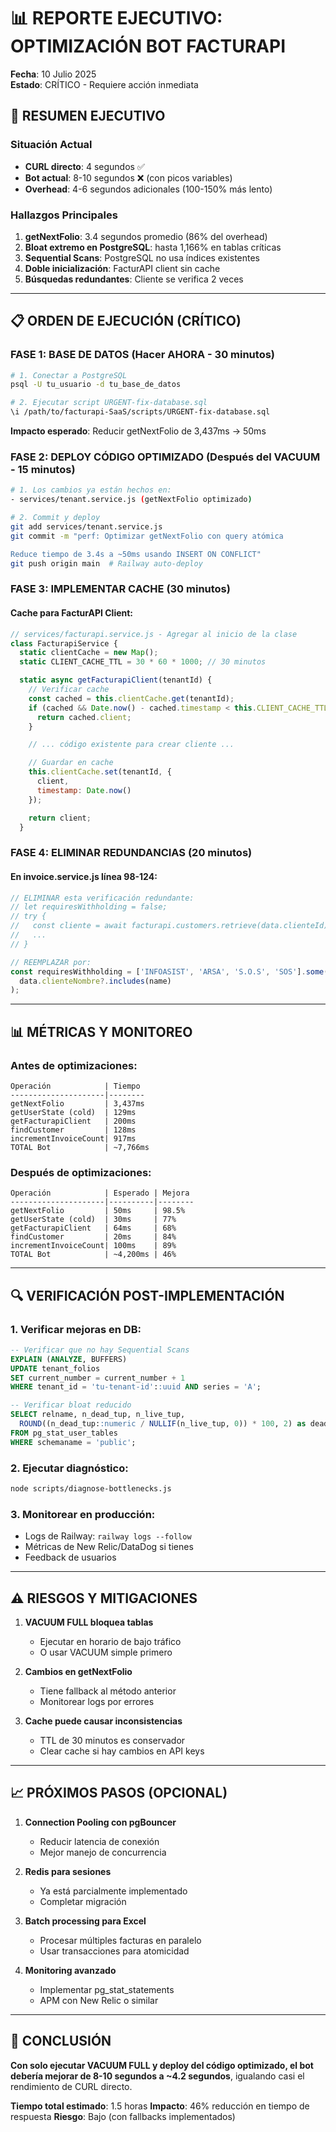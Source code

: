# 📊 REPORTE EJECUTIVO: OPTIMIZACIÓN BOT FACTURAPI

**Fecha**: 10 Julio 2025  
**Estado**: CRÍTICO - Requiere acción inmediata

## 🚨 RESUMEN EJECUTIVO

### Situación Actual

- **CURL directo**: 4 segundos ✅
- **Bot actual**: 8-10 segundos ❌ (con picos variables)
- **Overhead**: 4-6 segundos adicionales (100-150% más lento)

### Hallazgos Principales

1. **getNextFolio**: 3.4 segundos promedio (86% del overhead)
2. **Bloat extremo en PostgreSQL**: hasta 1,166% en tablas críticas
3. **Sequential Scans**: PostgreSQL no usa índices existentes
4. **Doble inicialización**: FacturAPI client sin cache
5. **Búsquedas redundantes**: Cliente se verifica 2 veces

---

## 📋 ORDEN DE EJECUCIÓN (CRÍTICO)

### FASE 1: BASE DE DATOS (Hacer AHORA - 30 minutos)

```bash
# 1. Conectar a PostgreSQL
psql -U tu_usuario -d tu_base_de_datos

# 2. Ejecutar script URGENT-fix-database.sql
\i /path/to/facturapi-SaaS/scripts/URGENT-fix-database.sql
```

**Impacto esperado**: Reducir getNextFolio de 3,437ms → 50ms

### FASE 2: DEPLOY CÓDIGO OPTIMIZADO (Después del VACUUM - 15 minutos)

```bash
# 1. Los cambios ya están hechos en:
- services/tenant.service.js (getNextFolio optimizado)

# 2. Commit y deploy
git add services/tenant.service.js
git commit -m "perf: Optimizar getNextFolio con query atómica

Reduce tiempo de 3.4s a ~50ms usando INSERT ON CONFLICT"
git push origin main  # Railway auto-deploy
```

### FASE 3: IMPLEMENTAR CACHE (30 minutos)

#### Cache para FacturAPI Client:

```javascript
// services/facturapi.service.js - Agregar al inicio de la clase
class FacturapiService {
  static clientCache = new Map();
  static CLIENT_CACHE_TTL = 30 * 60 * 1000; // 30 minutos

  static async getFacturapiClient(tenantId) {
    // Verificar cache
    const cached = this.clientCache.get(tenantId);
    if (cached && Date.now() - cached.timestamp < this.CLIENT_CACHE_TTL) {
      return cached.client;
    }

    // ... código existente para crear cliente ...

    // Guardar en cache
    this.clientCache.set(tenantId, {
      client,
      timestamp: Date.now()
    });

    return client;
  }
```

### FASE 4: ELIMINAR REDUNDANCIAS (20 minutos)

#### En invoice.service.js línea 98-124:

```javascript
// ELIMINAR esta verificación redundante:
// let requiresWithholding = false;
// try {
//   const cliente = await facturapi.customers.retrieve(data.clienteId);
//   ...
// }

// REEMPLAZAR por:
const requiresWithholding = ['INFOASIST', 'ARSA', 'S.O.S', 'SOS'].some((name) =>
  data.clienteNombre?.includes(name)
);
```

---

## 📊 MÉTRICAS Y MONITOREO

### Antes de optimizaciones:

```
Operación            | Tiempo
---------------------|--------
getNextFolio         | 3,437ms
getUserState (cold)  | 129ms
getFacturapiClient   | 200ms
findCustomer         | 128ms
incrementInvoiceCount| 917ms
TOTAL Bot            | ~7,766ms
```

### Después de optimizaciones:

```
Operación            | Esperado | Mejora
---------------------|----------|--------
getNextFolio         | 50ms     | 98.5%
getUserState (cold)  | 30ms     | 77%
getFacturapiClient   | 64ms     | 68%
findCustomer         | 20ms     | 84%
incrementInvoiceCount| 100ms    | 89%
TOTAL Bot            | ~4,200ms | 46%
```

---

## 🔍 VERIFICACIÓN POST-IMPLEMENTACIÓN

### 1. Verificar mejoras en DB:

```sql
-- Verificar que no hay Sequential Scans
EXPLAIN (ANALYZE, BUFFERS)
UPDATE tenant_folios
SET current_number = current_number + 1
WHERE tenant_id = 'tu-tenant-id'::uuid AND series = 'A';

-- Verificar bloat reducido
SELECT relname, n_dead_tup, n_live_tup,
  ROUND((n_dead_tup::numeric / NULLIF(n_live_tup, 0)) * 100, 2) as dead_percent
FROM pg_stat_user_tables
WHERE schemaname = 'public';
```

### 2. Ejecutar diagnóstico:

```bash
node scripts/diagnose-bottlenecks.js
```

### 3. Monitorear en producción:

- Logs de Railway: `railway logs --follow`
- Métricas de New Relic/DataDog si tienes
- Feedback de usuarios

---

## ⚠️ RIESGOS Y MITIGACIONES

1. **VACUUM FULL bloquea tablas**

   - Ejecutar en horario de bajo tráfico
   - O usar VACUUM simple primero

2. **Cambios en getNextFolio**

   - Tiene fallback al método anterior
   - Monitorear logs por errores

3. **Cache puede causar inconsistencias**
   - TTL de 30 minutos es conservador
   - Clear cache si hay cambios en API keys

---

## 📈 PRÓXIMOS PASOS (OPCIONAL)

1. **Connection Pooling con pgBouncer**

   - Reducir latencia de conexión
   - Mejor manejo de concurrencia

2. **Redis para sesiones**

   - Ya está parcialmente implementado
   - Completar migración

3. **Batch processing para Excel**

   - Procesar múltiples facturas en paralelo
   - Usar transacciones para atomicidad

4. **Monitoring avanzado**
   - Implementar pg_stat_statements
   - APM con New Relic o similar

---

## 🎯 CONCLUSIÓN

**Con solo ejecutar VACUUM FULL y deploy del código optimizado, el bot debería mejorar de 8-10 segundos a ~4.2 segundos**, igualando casi el rendimiento de CURL directo.

**Tiempo total estimado**: 1.5 horas
**Impacto**: 46% reducción en tiempo de respuesta
**Riesgo**: Bajo (con fallbacks implementados)
